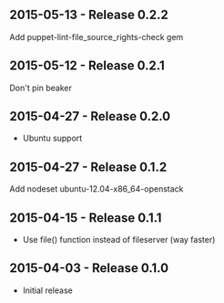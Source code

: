 ## 2015-05-13 - Release 0.2.2

Add puppet-lint-file_source_rights-check gem

## 2015-05-12 - Release 0.2.1

Don't pin beaker

## 2015-04-27 - Release 0.2.0

- Ubuntu support

## 2015-04-27 - Release 0.1.2

Add nodeset ubuntu-12.04-x86_64-openstack

## 2015-04-15 - Release 0.1.1

- Use file() function instead of fileserver (way faster)

## 2015-04-03 - Release 0.1.0

- Initial release
